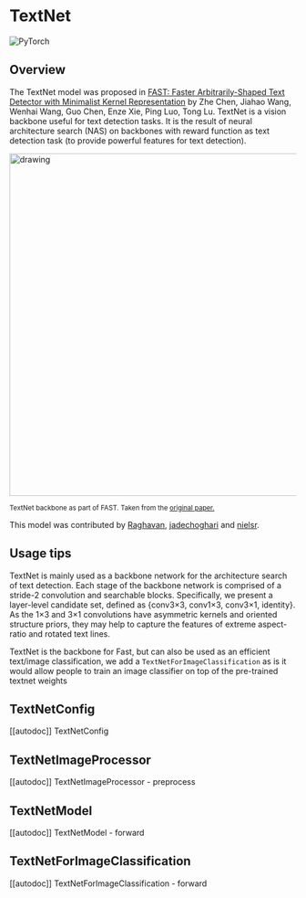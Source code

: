 <!--Copyright 2024 The HuggingFace Team. All rights reserved.

Licensed under the Apache License, Version 2.0 (the "License"); you may not use this file except in compliance with
the License. You may obtain a copy of the License at

http://www.apache.org/licenses/LICENSE-2.0

Unless required by applicable law or agreed to in writing, software distributed under the License is distributed on
an "AS IS" BASIS, WITHOUT WARRANTIES OR CONDITIONS OF ANY KIND, either express or implied. See the License for the
specific language governing permissions and limitations under the License.

⚠️ Note that this file is in Markdown but contain specific syntax for our doc-builder (similar to MDX) that may not be
rendered properly in your Markdown viewer.

-->

# TextNet

<img alt="PyTorch" src="https://img.shields.io/badge/PyTorch-DE3412?style=flat&logo=pytorch&logoColor=white">

## Overview

The TextNet model was proposed in [FAST: Faster Arbitrarily-Shaped Text Detector with Minimalist Kernel Representation](https://arxiv.org/abs/2111.02394) by Zhe Chen, Jiahao Wang, Wenhai Wang, Guo Chen, Enze Xie, Ping Luo, Tong Lu. TextNet is a vision backbone useful for text detection tasks. It is the result of neural architecture search (NAS) on backbones with reward function as text detection task (to provide powerful features for text detection).

<img src="https://huggingface.co/datasets/huggingface/documentation-images/resolve/main/transformers/model_doc/fast_architecture.png"
alt="drawing" width="600"/>

<small> TextNet backbone as part of FAST. Taken from the <a href="https://arxiv.org/abs/2111.02394">original paper.</a> </small>

This model was contributed by [Raghavan](https://huggingface.co/Raghavan), [jadechoghari](https://huggingface.co/jadechoghari) and [nielsr](https://huggingface.co/nielsr).

## Usage tips

TextNet is mainly used as a backbone network for the architecture search of text detection. Each stage of the backbone network is comprised of a stride-2 convolution and searchable blocks. 
Specifically, we present a layer-level candidate set, defined as {conv3×3, conv1×3, conv3×1, identity}. As the 1×3 and 3×1 convolutions have asymmetric kernels and oriented structure priors, they may help to capture the features of extreme aspect-ratio and rotated text lines.

TextNet is the backbone for Fast, but can also be used as an efficient text/image classification, we add a `TextNetForImageClassification` as is it would allow people to train an image classifier on top of the pre-trained textnet weights

## TextNetConfig

[[autodoc]] TextNetConfig

## TextNetImageProcessor

[[autodoc]] TextNetImageProcessor
    - preprocess

## TextNetModel

[[autodoc]] TextNetModel
    - forward

## TextNetForImageClassification

[[autodoc]] TextNetForImageClassification
    - forward

